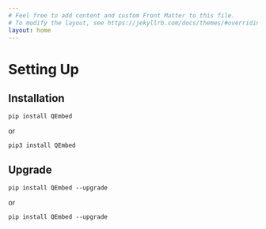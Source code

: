 ```yaml
---
# Feel free to add content and custom Front Matter to this file.
# To modify the layout, see https://jekyllrb.com/docs/themes/#overriding-theme-defaults
layout: home
---
```


# Setting Up
## Installation

`pip install QEmbed`

or

`pip3 install QEmbed`

## Upgrade

`pip install QEmbed --upgrade`

or 

`pip install QEmbed --upgrade`

